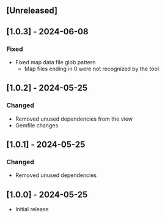 ## [Unreleased]

## [1.0.3] - 2024-06-08

### Fixed

- Fixed map data file glob pattern
  - Map files ending in 0 were not recognized by the tool

## [1.0.2] - 2024-05-25

### Changed

- Removed unused dependencies from the view
- Gemfile changes

## [1.0.1] - 2024-05-25

### Changed

- Removed unused dependencies

## [1.0.0] - 2024-05-25

- Initial release
